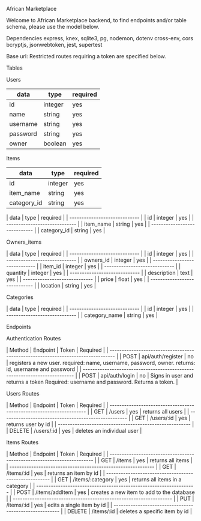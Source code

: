 African Marketplace 

Welcome to African Marketplace backend, to find endpoints and/or table schema, please use the model below.

Dependencies
express, knex, sqlite3, pg, nodemon, dotenv cross-env, cors
bcryptjs, jsonwebtoken, jest, supertest

Base url: 
Restricted routes requiring a token are specified below.

Tables 


Users

| data     | type    | required | 
|----------|---------|----------|
| id       | integer | yes      | 
| name     | string  | yes      | 
| username | string  | yes      |  
| password | string  | yes      |
| owner    | boolean | yes      |


Items

| data        | type       | required    | 
|-------------|------------|-------------|
| id          | integer    | yes         | 
| item_name   | string     | yes         | 
| category_id | string     | yes         |  


| data | type | required |
| ----------------------------- |
| id | integer | yes |
| ----------------------------- |
| item_name | string | yes |
| ----------------------------- |
| category_id | string | yes |


Owners_items

| data | type | required |
| ----------------------------- | 
| id | integer | yes |
| ----------------------------- |
| owners_id | integer | yes |
| ----------------------------- | 
| item_id | integer | yes |
| ----------------------------- |
| quantity | integer | yes |
| ----------------------------- |
| description | text | yes |
| ----------------------------- |
| price | float | yes |
| ----------------------------- |
| location | string | yes |



Categories

| data | type | required |
| ----------------------------- |
| id | integer | yes |
| ----------------------------- |
| category_name | string | yes |



Endpoints

Authentication Routes

| Method | Endpoint | Token | Required |
| -------------------------------------------------------------------------------- |
| POST | api/auth/register | no | registers a new user. required: name, username, password, owner. returns: id, username and password |
| -------------------------------------------------------------------------- |
| POST | api/auth/login | no |  Signs in user and returns a token Required: username and password. Returns a token. |



Users Routes

| Method | Endpoint | Token | Required |
| -------------------------------------------------------------------- |
| GET | /users | yes | returns all users |
| ---------------------------------------------------- |
| GET | /users/:id | yes | returns user by id |
| ------------------------------------------------------- |
| DELETE | /users/:id | yes | deletes an individual user |


Items Routes

| Method | Endpoint | Token | Required |
| ----------------------------------------------------------------------- |
| GET | /items | yes | returns all items |
| ------------------------------------------------------------ |
| GET | /items/:id | yes | returns an item by id |
| ------------------------------------------------------ |
| GET | /items/:category | yes | returns all items in a category |
| ------------------------------------------------------------------ |
| POST | /items/addItem | yes | creates a new item to add to the database |
| ------------------------------------------------------------------ |
| PUT | /items/:id | yes | edits a single item by id |
| ------------------------------------------------------- |
| DELETE | /items/:id | deletes a specific item by id |
